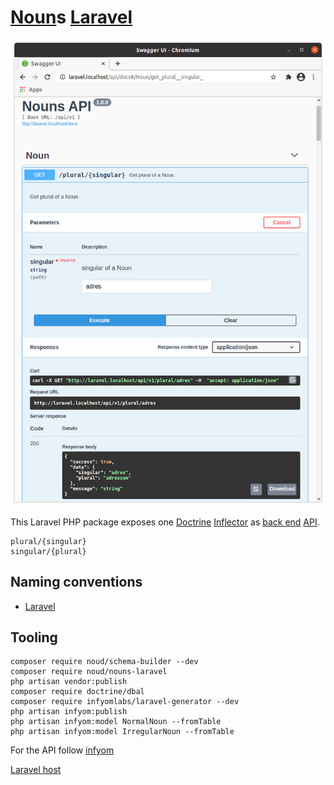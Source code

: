 # [Noun](http://en.wikipedia.org/wiki/Noun)s [Laravel](http://laravel.com)
![nouns-laravel](./doc/nouns-laravel.png?raw=true "nouns-laravel")

This Laravel PHP package exposes one [Doctrine](http://doctrine-project.org) [Inflector](http://doctrine-project.org/projects/inflector.html) as [back end](http://en.wikipedia.org/wiki/Front_end_and_back_end) [API](http://en.wikipedia.org/wiki/API).
```
plural/{singular}
singular/{plural}
```
## Naming conventions
- [Laravel](http://webdevetc.com/blog/laravel-naming-conventions/)
## Tooling
```
composer require noud/schema-builder --dev
composer require noud/nouns-laravel
php artisan vendor:publish
composer require doctrine/dbal
composer require infyomlabs/laravel-generator --dev
php artisan infyom:publish
php artisan infyom:model NormalNoun --fromTable
php artisan infyom:model IrregularNoun --fromTable
```
For the API follow [infyom](https://infyom.com/open-source/laravelgenerator/docs/8.0/generator-options#swagger)

[Laravel host](https://github.com/noud/laravel/tree/8.x-nouns)
